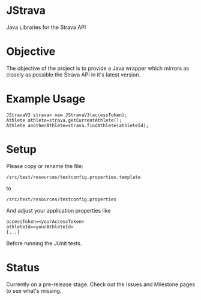 JStrava
=======

Java Libraries for the Strava API

Objective
=======
The objective of the project is to provide a Java wrapper which mirrors as closely as possible the Strava API in it's latest version.


Example Usage
=======

    JStravaV3 strava= new JStravaV3(accessToken);
    Athlete athlete=strava.getCurrentAthlete();
    Athlete anotherAthlete=strava.findAthlete(athleteId);


Setup
=======
Please copy or rename the file:

    /src/test/resources/testconfig.properties.template
to

    /src/test/resources/testconfig.properties

And adjust your application properties like 

    accessToken=<yourAccessToken>
    athleteId=<yourAthleteId>
    [...]

Before running the JUnit tests.


Status
=======
Currently on a pre-release stage. Check out the Issues and Milestone pages to see what's missing.
